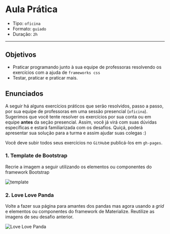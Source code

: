 # Aula Prática

- Tipo: `oficina`
- Formato: `guiado`
- Duração: `2h`

***

## Objetivos

- Praticar programando junto à sua equipe de professoras resolvendo os exercícios com a ajuda de `frameworks css`
- Testar, praticar e praticar mais.

## Enunciados

A seguir há alguns exercícios práticos que serão resolvidos, passo a passo, por sua equipe de professoras em uma sessão presencial (`oficina`). Sugerimos que você tente resolver os exercícios por sua conta ou em equipe **antes** da seção presencial. Assim, você já virá com suas dúvidas específicas e estará familiarizada com os desafios. Quiçá, poderá apresentar sua solução para a turma e assim ajudar suas colegas :)

Você deve subir todos seus exercícios no `GitHub`e publicá-los em `gh-pages`.

### 1. Template de Bootstrap

Recrie a imagem a seguir utilizando os elementos ou componentes do framework Bootstrap

![template](https://raw.githubusercontent.com/Laboratoria/curricula-js/f659ee55eeb322341c314d7d080bb22468e9a576/04-social-network/01-css-frameworks/07-guided-exercises/template-bootstrap.png)

### 2. Love Love Panda

Volte a fazer sua página para amantes dos pandas mas agora usando a *grid* e elementos ou componentes do framework de Materialize. Reutilize as imagens de seu desafio anterior.

![Love Love Panda](https://raw.githubusercontent.com/Laboratoria/curricula-js/a5233dee21c1cb455bc0c044ad4eb0f6b906f960/04-social-network/00-rwd/05-guided-exercises/love-love-panda.png)